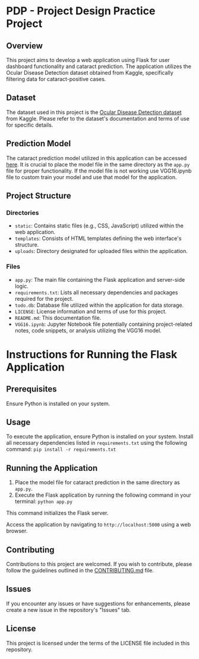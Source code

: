 # PDP - Project Design Practice Project

## Overview

This project aims to develop a web application using Flask for user dashboard functionality and cataract prediction. The application utilizes the Ocular Disease Detection dataset obtained from Kaggle, specifically filtering data for cataract-positive cases.

## Dataset
The dataset used in this project is the [Ocular Disease Detection dataset](https://www.kaggle.com/datasets/andrewmvd/ocular-disease-recognition-odir5k) from Kaggle. Please refer to the dataset's documentation and terms of use for specific details.

## Prediction Model
The cataract prediction model utilized in this application can be accessed [here](https://drive.google.com/file/d/1Dtz5oYnWIpveowxbsRyG-N7ywAJTafo3/view?usp=sharing). It is crucial to place the model file in the same directory as the `app.py` file for proper functionality. If the model file is not working use VGG16.ipynb file to custom train your model and use that model for the application.

## Project Structure

### Directories
- `static`: Contains static files (e.g., CSS, JavaScript) utilized within the web application.
- `templates`: Consists of HTML templates defining the web interface's structure.
- `uploads`: Directory designated for uploaded files within the application.

### Files
- `app.py`: The main file containing the Flask application and server-side logic.
- `requirements.txt`: Lists all necessary dependencies and packages required for the project.
- `todo.db`: Database file utilized within the application for data storage.
- `LICENSE`: License information and terms of use for this project.
- `README.md`: This documentation file.
- `VGG16.ipynb`: Jupyter Notebook file potentially containing project-related notes, code snippets, or analysis utilizing the VGG16 model.


# Instructions for Running the Flask Application

## Prerequisites
Ensure Python is installed on your system.

## Usage
To execute the application, ensure Python is installed on your system. Install all necessary dependencies listed in `requirements.txt` using the following command:
```pip install -r requirements.txt```

## Running the Application
1. Place the model file for cataract prediction in the same directory as `app.py`.
2. Execute the Flask application by running the following command in your terminal:
   ```python app.py```

This command initializes the Flask server.

Access the application by navigating to ```http://localhost:5000``` using a web browser.

## Contributing

Contributions to this project are welcomed. If you wish to contribute, please follow the guidelines outlined in the [CONTRIBUTING.md](CONTRIBUTING.md) file.

## Issues

If you encounter any issues or have suggestions for enhancements, please create a new issue in the repository's "Issues" tab.

## License

This project is licensed under the terms of the LICENSE file included in this repository.
